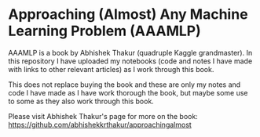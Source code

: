 # Approaching (Almost) Any Machine Learning Problem (AAAMLP)

AAAMLP is a book by Abhishek Thakur (quadruple Kaggle grandmaster). In this repository I have uploaded my notebooks (code and notes I have made with links to other relevant articles) as I work through this book. 

This does not replace buying the book and these are only my notes and code I have made as I have work thorough the book, but maybe some use to some as they also work through this book.

Please visit Abhishek Thakur's page for more on the book: https://github.com/abhishekkrthakur/approachingalmost
